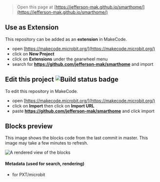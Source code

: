 
> Open this page at [https://jefferson-mak.github.io/smarthome/](https://jefferson-mak.github.io/smarthome/)

## Use as Extension

This repository can be added as an **extension** in MakeCode.

* open [https://makecode.microbit.org/](https://makecode.microbit.org/)
* click on **New Project**
* click on **Extensions** under the gearwheel menu
* search for **https://github.com/jefferson-mak/smarthome** and import

## Edit this project ![Build status badge](https://github.com/jefferson-mak/smarthome/workflows/MakeCode/badge.svg)

To edit this repository in MakeCode.

* open [https://makecode.microbit.org/](https://makecode.microbit.org/)
* click on **Import** then click on **Import URL**
* paste **https://github.com/jefferson-mak/smarthome** and click import

## Blocks preview

This image shows the blocks code from the last commit in master.
This image may take a few minutes to refresh.

![A rendered view of the blocks](https://github.com/jefferson-mak/smarthome/raw/master/.github/makecode/blocks.png)

#### Metadata (used for search, rendering)

* for PXT/microbit
<script src="https://makecode.com/gh-pages-embed.js"></script><script>makeCodeRender("{{ site.makecode.home_url }}", "{{ site.github.owner_name }}/{{ site.github.repository_name }}");</script>
